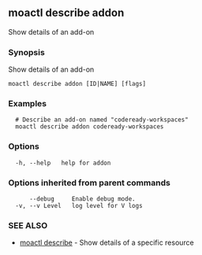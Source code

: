 ## moactl describe addon

Show details of an add-on

### Synopsis

Show details of an add-on

```
moactl describe addon [ID|NAME] [flags]
```

### Examples

```
  # Describe an add-on named "codeready-workspaces"
  moactl describe addon codeready-workspaces
```

### Options

```
  -h, --help   help for addon
```

### Options inherited from parent commands

```
      --debug     Enable debug mode.
  -v, --v Level   log level for V logs
```

### SEE ALSO

* [moactl describe](moactl_describe.md)	 - Show details of a specific resource

